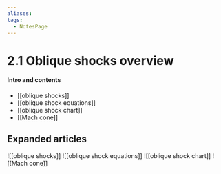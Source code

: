 ```yaml
---
aliases: 
tags:
  - NotesPage
---
```


# 2.1 Oblique shocks overview

#### Intro and contents
 
- [[oblique shocks]]
- [[oblique shock equations]]
- [[oblique shock chart]]
- [[Mach cone]]


## Expanded articles

![[oblique shocks]]
![[oblique shock equations]]
![[oblique shock chart]]
![[Mach cone]]